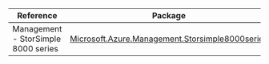 | Reference | Package | Source |
|---|---|---|
|Management - StorSimple 8000 series|[Microsoft.Azure.Management.Storsimple8000series](https://www.nuget.org/packages/Microsoft.Azure.Management.Storsimple8000series)|[Github](https://github.com/Azure/azure-sdk-for-net)|
